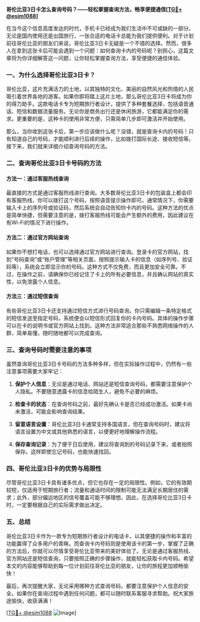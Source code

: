 **哥伦比亚3日卡怎么查询号码？——轻松掌握查询方法，畅享便捷通信[[TG💪+ @esim1088](https://t.me/s/esim1088)]**

在当今这个信息高度发达的时代，手机卡已经成为我们生活中不可或缺的一部分。无论是国内使用还是出国旅行，一张合适的电话卡总能为我们提供便利。对于计划前往哥伦比亚的朋友们来说，哥伦比亚3日卡无疑是一个不错的选择。然而，很多人在拿到这张卡后可能会遇到一个问题：如何查询卡内的号码呢？别担心，这篇文章将为你详细解答这一问题，让你轻松掌握查询方法，享受便捷的通信体验。

### 一、为什么选择哥伦比亚3日卡？

哥伦比亚，这片充满活力的土地，以其独特的文化、美丽的自然风光和热情的人民吸引着世界各地的游客。如果你即将踏上这片土地，那么哥伦比亚3日卡将成为你的得力助手。这款电话卡专为短期旅行者设计，提供了多种套餐选择，包括语音通话、短信和数据流量服务。无论你是商务出行还是休闲旅游，它都能满足你的需求。更重要的是，这种卡的使用非常方便，只需简单几步即可激活并开始使用。

那么，当你收到这张卡后，第一步应该做什么呢？没错，就是查询卡内的号码！只有知道自己的号码，才能顺利进行后续的操作，比如拨打国际长途、接收短信等。接下来，我们就来详细介绍查询号码的方法。

### 二、查询哥伦比亚3日卡号码的方法

#### 方法一：通过客服热线查询

最直接的方式是通过客服热线进行查询。大多数哥伦比亚3日卡的包装盒上都会印有客服热线，你可以拨打这个号码，按照语音提示操作即可。通常情况下，你需要输入卡上的序列号或验证码，然后系统会自动告知你卡内的号码。这种方法的优点是简单快捷，但需要注意的是，拨打客服热线可能会产生额外的费用，因此建议在有Wi-Fi的情况下进行操作。

#### 方法二：通过官方网站查询

如果你不想打电话，也可以选择通过官方网站进行查询。登录卡的官方网站，找到“号码查询”或“账户管理”等相关页面，按照提示输入卡的信息（如序列号、验证码等），系统会立即显示你的号码。这种方式不仅免费，而且更加安全可靠。不过，在操作之前，请确保你已经记住了卡上的所有必要信息，并且确认网站的真实性，以免泄露个人信息。

#### 方法三：通过短信查询

有些哥伦比亚3日卡还支持通过短信方式进行号码查询。你只需编辑一条特定格式的短信发送至指定号码，系统便会以短信形式回复你的卡内号码。具体的操作步骤可以在卡的说明书或官方网站上找到。这种方法非常适合那些不熟悉网络操作的人群，简单易懂，随时随地都可以完成查询。

### 三、查询号码时需要注意的事项

虽然查询哥伦比亚3日卡号码的方法多种多样，但在实际操作过程中，仍然有一些注意事项需要大家牢记：

1. **保护个人信息**：无论是通过电话、网站还是短信查询号码，都需要注意保护个人隐私。不要随意透露卡的信息给陌生人，避免不必要的麻烦。

2. **检查卡的状态**：在查询号码之前，最好先确认卡是否已经成功激活。如果卡尚未激活，可能会影响查询结果。

3. **留意语言设置**：哥伦比亚3日卡通常支持多国语言，但在查询号码时，建议将语言设置为中文或其他熟悉的语言，以便更好地理解操作流程。

4. **保存查询记录**：为了便于日后使用，建议将查询到的号码记录下来，或者拍照保存。这样即使忘记号码，也能快速找回。

### 四、哥伦比亚3日卡的优势与局限性

尽管哥伦比亚3日卡具有诸多优点，但它也存在一定的局限性。例如，它的有效期较短，仅适用于短期旅行者；流量和通话时间的限制可能无法满足长期居住的需求；此外，部分偏远地区的信号覆盖可能不够理想。因此，在选择哥伦比亚3日卡时，一定要根据自己的实际需求做出决定。

### 五、总结

哥伦比亚3日卡作为一款专为短期旅行者设计的电话卡，以其便捷的操作和丰富的功能赢得了众多用户的青睐。而查询卡内号码则是使用该卡的第一步，掌握了正确的方法后，你就可以尽情享受哥伦比亚带来的美好体验了。无论是通过客服热线、官方网站还是短信查询，只要按照正确的步骤操作，就能轻松获取卡内号码。希望本文的内容能够帮助到每一位计划前往哥伦比亚的朋友，让你的旅程更加顺畅愉快！

最后，再次提醒大家，无论采用哪种方式查询号码，都要注意保护个人信息的安全。如果你在查询过程中遇到任何问题，都可以随时联系客服寻求帮助。祝大家旅途愉快，收获满满！

[[TG💪+ @esim1088](https://t.me/s/esim1088) ![Image](https://i.postimg.cc/4NQfJmqS/Snipaste-2025-05-13-00-14-12.png)]
